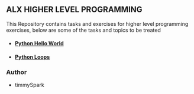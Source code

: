 ## ALX HIGHER LEVEL PROGRAMMING

  This Repository contains tasks and exercises for higher level programming exercises, below are some of the tasks and topics to be treated

- #### [Python Hello World](https://github.com/timmySpark/alx-higher_level_programming/tree/master/0x00-python-hello_world)

- #### [Python Loops](https://github.com/timmySpark/alx-higher_level_programming/tree/master/0x01-python-if_else_loops_functions)


### Author
- timmySpark


